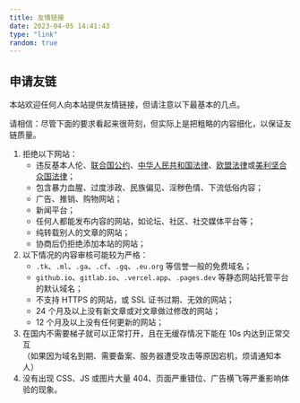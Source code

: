 ```yaml
---
title: 友情链接
date: 2023-04-05 14:41:43
type: "link"
random: true
---
```


## 申请友链

本站欢迎任何人向本站提供友情链接，但请注意以下最基本的几点。

请相信：尽管下面的要求看起来很苛刻，但实际上是把粗略的内容细化，以保证友链质量。

1. 拒绝以下网站：
   - 违反基本人伦、[联合国公约](https://www.un.org/zh/documents/treaty/convention)、[中华人民共和国法律](https://flk.npc.gov.cn/)、[欧盟法律](https://eur-lex.europa.eu/homepage.html)或[美利坚合众国法律](https://www.law.cornell.edu/lii/get_the_law)；
   - 包含暴力血腥、过度涉政、民族偏见、淫秽色情、下流低俗内容；
   - 广告、推销、购物网站；
   - 新闻平台；
   - 任何人都能发布内容的网站，如论坛、社区、社交媒体平台等；
   - 纯转载别人的文章的网站；
   - 协商后仍拒绝添加本站的网站；
2. 以下情况的内容审核可能较为严格：
   - `.tk`、`.ml`、`.ga`、`.cf`、`.gq`、`.eu.org` 等信誉一般的免费域名；
   - `github.io`、`gitlab.io`、`.vercel.app`、`.pages.dev` 等静态网站托管平台的默认域名；
   - 不支持 HTTPS 的网站，或 SSL 证书过期、无效的网站；
   - 24 个月及以上没有新文章或对文章做过修改的网站；
   - 12 个月及以上没有任何更新的网站；
3. 在国内不需要梯子就可以正常打开，且在无缓存情况下能在 10s 内达到正常交互<br>（如果因为域名到期、需要备案、服务器遭受攻击等原因宕机，烦请通知本人）
4. 没有出现 CSS、JS 或图片大量 404、页面严重错位、广告横飞等严重影响体验的现象。
